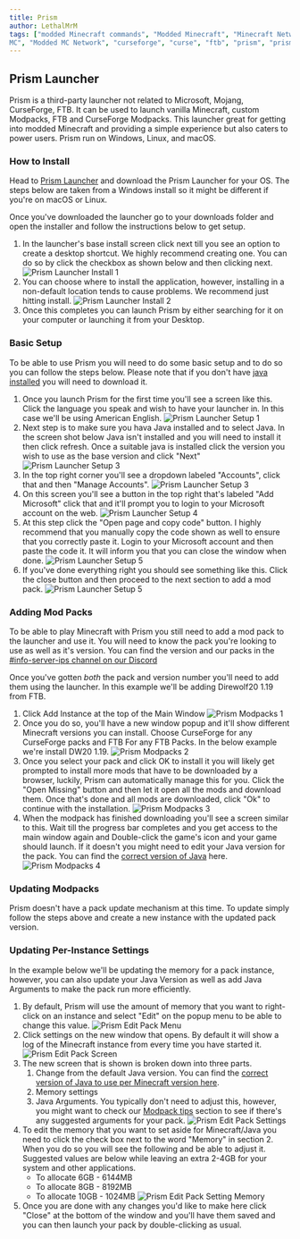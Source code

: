 ```yaml
---
title: Prism
author: LethalMrM
tags: ["modded Minecraft commands", "Modded Minecraft", "Minecraft Network", "ShadowNode", "ShadowNode Modded", "Modded
MC", "Modded MC Network", "curseforge", "curse", "ftb", "prism", "prism launcher", "how-to"]
---
```


## Prism Launcher

Prism is a third-party launcher not related to Microsoft, Mojang, CurseForge,  FTB. It can be used to launch vanilla Minecraft, custom Modpacks, FTB and CurseForge Modpacks. This launcher great for getting into modded Minecraft and providing a simple experience but also caters to power users. Prism run on Windows, Linux, and macOS.

### How to Install
Head to [Prism Launcher](https://prismlauncher.org/download/) and download the Prism Launcher for your OS. The steps below are taken from a Windows install so it might be different if you're on macOS or Linux.

Once you've downloaded the launcher go to your downloads folder and open the installer and follow the instructions below to get setup.
1. In the launcher's base install screen click next till you see an option to create a desktop shortcut. We highly recommend creating one. You can do so by click the checkbox as shown below and then clicking next.
![Prism Launcher Install 1](/assets/images/launchers/prism/prism_installer_1.png)
2. You can choose where to install the application, however, installing in a non-default location tends to cause problems. We recommend just hitting install.
![Prism Launcher Install 2](/assets/images/launchers/prism/prism_installer_2.png)
3. Once this completes you can launch Prism by either searching for it on your computer or launching it from your Desktop.

### Basic Setup
To be able to use Prism you will need to do some basic setup and to do so you can follow the steps below. Please note that if you don't have [java installed](https://shadownode.net/home/guides/java-versions/) you will need to download it.

1. Once you launch Prism for the first time you'll see a screen like this. Click the language you speak and wish to have your launcher in. In this case we'll be using American English.
![Prism Launcher Setup 1](/assets/images/launchers/prism/prism_setup_1.png)
2. Next step is to make sure you hava Java installed and to select Java. In the screen shot below Java isn't installed and you will need to install it then click refresh. Once a suitable java is installed click the version you wish to use as the base version and click "Next"
![Prism Launcher Setup 3](/assets/images/launchers/prism/prism_setup_2.png)
3. In the top right corner you'll see a dropdown labeled "Accounts", click that and then "Manage Accounts".
![Prism Launcher Setup 3](/assets/images/launchers/prism/prism_setup_3.png)
4. On this screen you'll see a button in the top right that's labeled "Add Microsoft" click that and it'll prompt you to login to your Microsoft account on the web. 
![Prism Launcher Setup 4](/assets/images/launchers/prism/prism_setup_4.png)
5. At this step click the "Open page and copy code" button. I highly recommend that you manually copy the code shown as well to ensure that you correctly paste it. Login to your Microsoft account and then paste the code it. It will inform you that you can close the window when done.
![Prism Launcher Setup 5](/assets/images/launchers/prism/prism_setup_5.png)
6. If you've done everything right you should see something like this. Click the close button and then proceed to the next section to add a mod pack.
![Prism Launcher Setup 5](/assets/images/launchers/prism/prism_setup_6_1.png)

### Adding Mod Packs
To be able to play Minecraft with Prism you still need to add a mod pack to the launcher and use it. You will need to know the pack you're looking to use as well as it's version. You can find the version and our packs in the [#info-server-ips channel on our Discord](https://discord.shadownode.ca)

Once you've gotten *both* the pack and version number you'll need to add them using the launcher. In this example we'll be adding Direwolf20 1.19 from FTB.
1. Click Add Instance at the top of the Main Window
![Prism Modpacks 1](/assets/images/launchers/prism/prism_modpack_1.png)
2. Once you do so, you'll have a new window popup and it'll show different Minecraft versions you can install. Choose CurseForge for any CurseForge packs and FTB For any FTB Packs. In the below example we're install DW20 1.19.
![Prism Modpacks 2](/assets/images/launchers/prism/prism_modpack_2.png)
3. Once you select your pack and click OK to install it you will likely get prompted to install more mods that have to be downloaded by a browser, luckily, Prism can automatically manage this for you. Click the "Open Missing" button and then let it open all the mods and download them. Once that's done and all mods are downloaded, click "Ok" to continue with the installation.
![Prism Modpacks 3](/assets/images/launchers/prism/prism_modpack_3.png)
4. When the modpack has finished downloading you'll see a screen similar to this. Wait till the progress bar completes and you get access to the main window again and Double-click the game's icon and your game should launch. If it doesn't you might need to edit your Java version for the pack. You can find the [correct version of Java](https://shadownode.net/home/guides/java-versions/) here.
![Prism Modpacks 4](/assets/images/launchers/prism/prism_modpack_4.png)

### Updating Modpacks
Prism doesn't have a pack update mechanism at this time. To update simply follow the steps above and create a new instance with the updated pack version.

### Updating Per-Instance Settings
In the example below we'll be updating the memory for a pack instance, however, you can also update your Java Version as well as add Java Arguments to make the pack run more efficiently.
1. By default, Prism will use the amount of memory that you want to right-click on an instance and select "Edit" on the popup menu to be able to change this value.
![Prism Edit Pack Menu](/assets/images/launchers/prism/prism_editpack_step_1.png)
2. Click settings on the new window that opens. By default it will show a log of the Minecraft instance from every time you have started it.
![Prism Edit Pack Screen](/assets/images/launchers/prism/prism_editpack_step_2.png)
3. The new screen that is shown is broken down into three parts.
   1. Change from the default Java version. You can find the [correct version of Java to use per Minecraft version here](https://shadownode.net/home/guides/java-versions/).
   2. Memory settings
   3. Java Arguments. You typically don't need to adjust this, however, you might want to check our [Modpack tips](https://shadownode.net/modpack-tips/) section to see if there's any suggested arguments for your pack.
   ![Prism Edit Pack Settings](/assets/images/launchers/prism/prism_editpack_step_3.png)
4. To edit the memory that you want to set aside for Minecraft/Java you need to click the check box next to the word "Memory" in section 2. When you do so you will see the following and be able to adjust it. Suggested values are below while leaving an extra 2-4GB for your system and other applications.
   * To allocate 6GB - 6144MB
   * To allocate 8GB - 8192MB
   * To allocate 10GB - 1024MB
   ![Prism Edit Pack Setting Memory](/assets/images/launchers/prism/prism_editpack_step_4.png)
5. Once you are done with any changes you'd like to make here click "Close" at the bottom of the window and you'll have them saved and you can then launch your pack by double-clicking as usual.